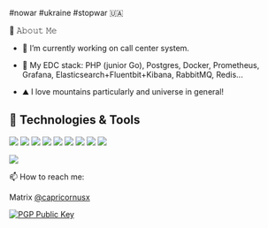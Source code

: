 #nowar #ukraine #stopwar 🇺🇦

📖 𝙰𝚋𝚘𝚞𝚝 𝙼𝚎

- 🔭 I’m currently working on call center system.
- 🌱 My EDC stack: PHP (junior Go), Postgres, Docker, Prometheus, Grafana, Elasticsearch+Fluentbit+Kibana, RabbitMQ, Redis...

- ⛰ I love mountains particularly and universe in general!

## 🔧 Technologies & Tools

![](https://img.shields.io/badge/-R?style=flat-square&color=gray&logo=linux&label=linux)
![](https://img.shields.io/badge/-R?style=flat-square&color=gray&logo=php&label=php)
![](https://img.shields.io/badge/-R?style=flat-square&color=gray&logo=go&label=go)
![](https://img.shields.io/badge/-R?style=flat-square&color=gray&logo=gnu-bash&label=bash)
![](https://img.shields.io/badge/-R?style=flat-square&color=gray&logo=postgresql&label=postgresql)
![](https://img.shields.io/badge/-R?style=flat-square&color=gray&logo=clickhouse&label=clickhouse)
![](https://img.shields.io/badge/-R?style=flat-square&color=gray&logo=docker&label=docker)
![](https://img.shields.io/badge/-R?style=flat-square&color=gray&logo=rabbitmq&label=rabbitmq)
![](https://img.shields.io/badge/-R?style=flat-square&color=gray&logo=prometheus&label=prometheus)

![](https://www.codewars.com/users/capricornusx/badges/micro)



📫 How to reach me:

Matrix [@capricornusx](https://matrix.to/#/@capricornusx:matrix.org)


[![PGP Public Key](https://img.shields.io/keybase/pgp/capricornusx?style=flat-square)](https://keybase.io/capricornusx/pgp_keys.asc)

